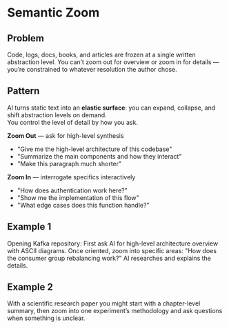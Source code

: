 # Semantic Zoom

## Problem
Code, logs, docs, books, and articles are frozen at a single written abstraction level. You can’t zoom out for overview or zoom in for details — you’re constrained to whatever resolution the author chose.

## Pattern
AI turns static text into an **elastic surface**: you can expand, collapse, and shift abstraction levels on demand.  
You control the level of detail by how you ask.

**Zoom Out** — ask for high-level synthesis
- "Give me the high-level architecture of this codebase"
- "Summarize the main components and how they interact"
- "Make this paragraph much shorter"

**Zoom In** — interrogate specifics interactively
- "How does authentication work here?"
- "Show me the implementation of this flow"
- "What edge cases does this function handle?"


## Example 1
Opening Kafka repository: First ask AI for high-level architecture overview with ASCII diagrams. Once oriented, zoom into specific areas: "How does the consumer group rebalancing work?" AI researches and explains the details.

## Example 2
With a scientific research paper you might start with a chapter-level summary, then zoom into one experiment’s methodology and ask questions when something is unclear.